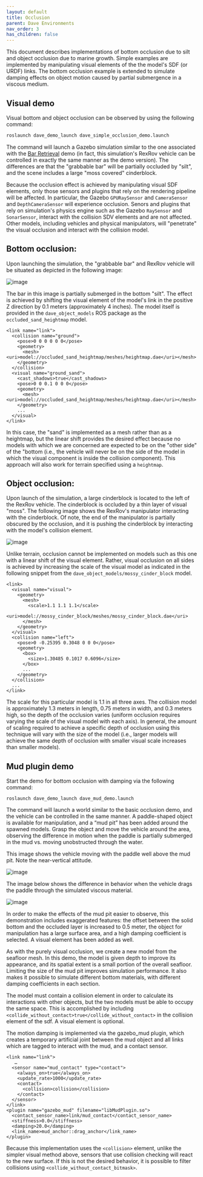```yaml
---
layout: default
title: Occlusion
parent: Dave Environments
nav_order: 3
has_children: false
---
```


This document describes implementations of bottom occlusion due to silt and object occlusion due to marine growth.  Simple examples are implemented by manipulating visual elements of the the model's SDF (or URDF) links.  The bottom occlusion example is extended to simulate damping effects on object motion caused by partial submergence in a viscous medium.

## Visual demo

Visual bottom and object occlusion can be observed by using the following command:

```bash
roslaunch dave_demo_launch dave_simple_occlusion_demo.launch
```

The command will launch a Gazebo simulation similar to the one associated with the [Bar Retrieval](/dave.doc/contents/manipulator_demos/Teleop-Bar-Retrieval) demo (in fact, this simulation's RexRov vehicle can be controlled in exactly the same  manner as the demo version).  The differences are that the "grabbable bar" will be partially occluded by "silt", and the scene includes a large "moss covered" cinderblock.

Because the occlusion effect is achieved by manipulating visual SDF elements, only those sensors and plugins that rely on the rendering pipeline will be affected.  In particular, the Gazebo `GPURaySensor` and `CameraSensor` and `DepthCameraSensor` will experience occlusion.  Senors and plugins that rely on simulation's physics engine such as the Gazebo `RaySensor` and `SonarSensor`, interact with the collision SDV elements and are not affected.  Other models, including vehicles and physical manipulators, will "penetrate" the visual occlusion and interact with the collision model.

## Bottom occlusion:

Upon launching the simulation, the "grabbable bar" and RexRov vehicle will be situated as depicted in the following image:

![image](../images/bottom_occlusion.png)

The bar in this image is partially submerged in the bottom "silt".  The effect is achieved by shifting the visual element of the model's link in the positive Z direction by 0.1 meters (approximately 4 inches).  The model itself is provided in the `dave_object_models` ROS package as the `occluded_sand_heightmap` model.

```
<link name="link">
  <collision name="ground">
    <pose>0 0 0 0 0 0</pose>
    <geometry>
      <mesh><uri>model://occluded_sand_heightmap/meshes/heightmap.dae</uri></mesh>
    </geometry>
  </collision>
  <visual name="ground_sand">
    <cast_shadows>true</cast_shadows>
    <pose>0 0 0.1 0 0 0</pose>
    <geometry>
      <mesh><uri>model://occluded_sand_heightmap/meshes/heightmap.dae</uri></mesh>
    </geometry>
    ...
  </visual>
</link>
```

In this case, the "sand" is implemented as a mesh rather than as a heightmap, but the linear shift provides the desired effect because no models with which we are concerned are expected to be on the "other side" of the "bottom (i.e., the vehicle will never be on the side of the model in which the visual component is inside the collision component).  This approach will also work for terrain specified using a ``heightmap``.

## Object occlusion:

Upon launch of the simulation, a large cinderblock is located to the left of the RexRov vehicle.  The cinderblock is occluded by a thin layer of visual "moss".  The following image shows the RexRov's manipulator interacting with the cinderblock.  Of note, the end of the manipulator is partially obscured by the occlusion, and it is pushing the cinderblock by interacting with the model's collision element.

![image](../images/object_occlusion.png)

Unlike terrain, occlusion cannot be implemented on models such as this one with a linear shift of the visual element.  Rather, visual occlusion on all sides is achieved by increasing the scale of the visual model as indicated in the following snippet from the `dave_object_models/mossy_cinder_block` model.

```
<link>
  <visual name="visual">
    <geometry>
      <mesh>
        <scale>1.1 1.1 1.1</scale>
        <uri>model://mossy_cinder_block/meshes/mossy_cinder_block.dae</uri>
      </mesh>
    </geometry>
  </visual>
  <collision name="left">
    <pose>0 -0.25395 0.3048 0 0 0</pose>
    <geometry>
      <box>
        <size>1.30485 0.1017 0.6096</size>
      </box>
      ...
    </geometry>
  </collision>
  ...
</link>
```

The scale for this particular model is 1.1 in all three axes.  The collision model is approximately 1.3 meters in length, 0.75 meters in width, and 0.3 meters high, so the depth of the occlusion varies (uniform occlusion requires varying the scale of the visual model with each axis). In general, the amount of scaling required to achieve a specific depth of occlusion using this technique will vary with the size of the model (i.e., larger models will achieve the same depth of occlusion with smaller visual scale increases than smaller models).

## Mud plugin demo

Start the demo for bottom occlusion with damping via the following command:

```
roslaunch dave_demo_launch dave_mud_demo.launch
```

The command will launch a world similar to the basic occlusion demo, and the vehicle can be controlled in the same manner.  A paddle-shaped object is available for manipulation, and a “mud pit” has been added around the spawned models.  Grasp the object and move the vehicle around the area, observing the difference in motion when the paddle is partially submerged in the mud vs. moving unobstructed through the water.

This image shows the vehicle moving with the paddle well above the mud pit.  Note the near-vertical attitude.

![image](../images/mud_demo_1.png)

The image below shows the difference in behavior when the vehicle drags the paddle through the simulated viscous material.

![image](../images/mud_demo_2.png)

In order to make the effects of the mud pit easier to observe, this demonstration includes exaggerated features: the offset between the solid bottom and the occluded layer is increased to 0.5 meter, the object for manipulation has a large surface area, and a high damping coefficient is selected.  A visual element has been added as well.

As with the purely visual occlusion, we create a new model from the seafloor mesh.  In this demo, the model is given depth to improve its appearance, and its spatial extent is a small portion of the overall seafloor.  Limiting the size of the mud pit improves simulation performance.  It also makes it possible to simulate different bottom materials, with different damping coefficients in each section.

The model must contain a collision element in order to calculate its interactions with other objects, but the two models must be able to occupy the same space.  This is accomplished by including `<collide_without_contact>true</collide_without_contact>` in the collision element of the sdf.  A visual element is optional.

The motion damping is implemented via the gazebo_mud plugin, which creates a temporary artificial joint between the mud object and all links which are tagged to interact with the mud, and a contact sensor.

```
<link name="link">
   …
  <sensor name="mud_contact" type="contact">
    <always_on>true</always_on>
    <update_rate>1000</update_rate>
    <contact>
      <collision>collision</collision>
    </contact>
  </sensor>
</link>
<plugin name="gazebo_mud" filename="libMudPlugin.so">
  <contact_sensor_name>link/mud_contact</contact_sensor_name>
  <stiffness>0.0</stiffness>
  <damping>20.0</damping>
  <link_name>mud_anchor::drag_anchor</link_name>
</plugin>
```
Because this implementation uses the `<collision>` element, unlike the simpler visual method above, sensors that use collision checking will react to the new surface.  If this is not the desired behavior, it is possible to filter collisions using `<collide_without_contact_bitmask>`.
